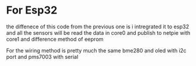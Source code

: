 # For Esp32

<p/> the diffenece of this code from the previous one is i intregrated it to esp32 and all the sensors will be read the data in core0 and publish to netpie with core1 and difference method of eeprom

<p/> For the wiring method is pretty much the same bme280 and oled with i2c port and pms7003 with serial
